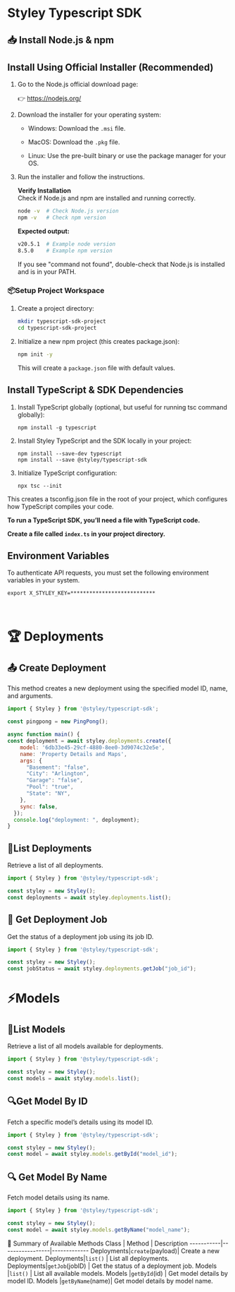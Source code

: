 # **Styley Typescript SDK**

## 📥 Install Node.js & npm
## **Install Using Official Installer (Recommended)**
1. Go to the Node.js official download page:

    👉 https://nodejs.org/

2. Download the installer for your operating system:

    - Windows: Download the `.msi` file.

    - MacOS: Download the `.pkg` file.

    - Linux: Use the pre-built binary or use the package manager for your OS.

3. Run the installer and follow the instructions.

    **Verify Installation**
    <br>
    Check if Node.js and npm are installed and running correctly.

    ```bash
    node -v  # Check Node.js version
    npm -v   # Check npm version
    ```
    **Expected output:**

    ```bash
    v20.5.1  # Example node version
    8.5.0    # Example npm version
    ```
    If you see "command not found", double-check that Node.js is installed and is in your PATH.


### 📦**Setup Project Workspace**
 
1. Create a project directory:

    ```bash
    mkdir typescript-sdk-project
    cd typescript-sdk-project
    ```
2. Initialize a new npm project (this creates package.json):

    ```bash
    npm init -y
    ```
    This will create a `package.json` file with default values.

## **Install TypeScript & SDK Dependencies**

1. Install TypeScript globally (optional, but useful for running tsc command globally):
  
    ```
    npm install -g typescript
    ```
  
2. Install Styley TypeScript and the SDK locally in your project:

    ```
    npm install --save-dev typescript
    npm install --save @styley/typescript-sdk
    ```
3. Initialize TypeScript configuration:
    ```
    npx tsc --init
    ```
This creates a tsconfig.json file in the root of your project, which configures how TypeScript compiles your code.

**To run a TypeScript SDK, you’ll need a file with TypeScript code.**

**Create a file called `index.ts` in your project directory.**

## **Environment Variables**

To authenticate API requests, you must set the following environment variables in your system.

```
export X_STYLEY_KEY=***************************
```
<br>

# 🏆 **Deployments**
## 📤 Create Deployment
This method creates a new deployment using the specified model ID, name, and arguments.

```javascript
import { Styley } from '@styley/typescript-sdk';

const pingpong = new PingPong();

async function main() {
const deployment = await styley.deployments.create({
    model: '6db33e45-29cf-4880-8ee0-3d9074c32e5e',
    name: 'Property Details and Maps',
    args: {
      "Basement": "false",
      "City": "Arlington",
      "Garage": "false",
      "Pool": "true",
      "State": "NY",
    },
    sync: false,
  });
  console.log("deployment: ", deployment); 
}
```

## 📄**List Deployments**
Retrieve a list of all deployments.
```javascript
import { Styley } from '@styley/typescript-sdk';

const styley = new Styley();  
const deployments = await styley.deployments.list();
```

## 📜 **Get Deployment Job**
Get the status of a deployment job using its job ID.

```javascript
import { Styley } from '@styley/typescript-sdk';

const styley = new Styley(); 
const jobStatus = await styley.deployments.getJob("job_id");
```
# ⚡**Models**

## 📜**List Models**
Retrieve a list of all models available for deployments.
```javascript
import { Styley } from '@styley/typescript-sdk';

const styley = new Styley();
const models = await styley.models.list();
```

## 🔍**Get Model By ID**
Fetch a specific model’s details using its model ID.

```javascript
import { Styley } from '@styley/typescript-sdk';

const styley = new Styley();
const model = await styley.models.getById("model_id");
```

## 🔍 **Get Model By Name**
Fetch model details using its name.

```javascript
import { Styley } from '@styley/typescript-sdk';

const styley = new Styley();
const model = await styley.models.getByName("model_name");
```

📘 Summary of Available Methods
Class      |	Method	       | Description
-----------|-----------------|-------------
Deployments|`create`(payload)| Create a new deployment.
Deployments|`list()`	       | List all deployments.
Deployments|`getJob`(jobID)  | Get the status of a deployment job.
Models	   |`list()`	       | List all available models.
Models	   |`getById`(id)	   | Get model details by model ID.
Models	   |`getByName`(name)| Get model details by model name.